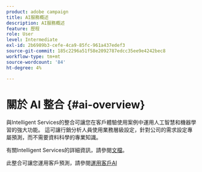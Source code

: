 ```yaml
---
product: adobe campaign
title: AI服務概述
description: AI服務概述
feature: 歷程
role: User
level: Intermediate
exl-id: 2b6989b3-cefe-4ca9-85fc-961a437edef3
source-git-commit: 185c2296a51f58e2092787edcc35ee9e4242bec8
workflow-type: tm+mt
source-wordcount: '84'
ht-degree: 4%

---
```


# 關於 AI 整合 {#ai-overview}

與Intelligent Services的整合可讓您在客戶體驗使用案例中運用人工智慧和機器學習的強大功能。 這可讓行銷分析人員使用業務層級設定，針對公司的需求設定專屬預測，而不需要資料科學的專業知識。

有關Intelligent Services的詳細資訊，請參閱[文檔](https://experienceleague.adobe.com/docs/experience-platform/intelligent-services/home.html)。

此整合可讓您運用客戶預測，請參閱[運用客戶AI](../ai-services/leveraging-customer-ai.md)

<!--* fatigue scores, see [Leveraging Journey AI](../ai-services/leveraging-fatigue-scores.md)-->
